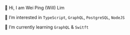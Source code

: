  👋 Hi, I am Wei Ping (Will) Lim
 
 👀 I’m interested in `TypeScript`, `GraphQL`, `PostgreSQL`, `NodeJS`
 
 🌱 I’m currently learning `GraphQL` & `Switft`

<!---
weipinglim14/weipinglim14 is a ✨ special ✨ repository because its `README.md` (this file) appears on your GitHub profile.
You can click the Preview link to take a look at your changes.
--->
